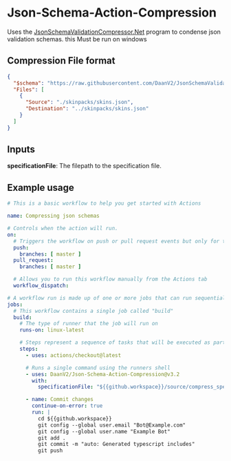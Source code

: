 # Json-Schema-Action-Compression

Uses the [JsonSchemaValidationCompressor.Net](https://github.com/DaanV2/JsonSchemaValidationCompressor.Net) program to condense json validation schemas. this Must be run on windows

## Compression File format

```json
{
  "$schema": "https://raw.githubusercontent.com/DaanV2/JsonSchemaValidationCompressor.Net/master/Schema/Compression%20Schema.json",
  "Files": [
    {
      "Source": "./skinpacks/skins.json",
      "Destination": "../skinpacks/skins.json"
    }
  ]
}
```

## Inputs

**specificationFile**:
The filepath to the specification file.

## Example usage

```yml
# This is a basic workflow to help you get started with Actions

name: Compressing json schemas

# Controls when the action will run. 
on:
  # Triggers the workflow on push or pull request events but only for the master branch
  push:
    branches: [ master ]
  pull_request:
    branches: [ master ]

  # Allows you to run this workflow manually from the Actions tab
  workflow_dispatch:

# A workflow run is made up of one or more jobs that can run sequentially or in parallel
jobs:
  # This workflow contains a single job called "build"
  build:
    # The type of runner that the job will run on
    runs-on: linux-latest

    # Steps represent a sequence of tasks that will be executed as part of the job
    steps:
      - uses: actions/checkout@latest

      # Runs a single command using the runners shell
      - uses: DaanV2/Json-Schema-Action-Compression@v3.2
        with:
          specificationFile: "${{github.workspace}}/source/compress_specification.json"

      - name: Commit changes
        continue-on-error: true
        run: |
          cd ${{github.workspace}}
          git config --global user.email "Bot@Example.com"
          git config --global user.name "Example Bot"
          git add .
          git commit -m "auto: Generated typescript includes"
          git push
```
